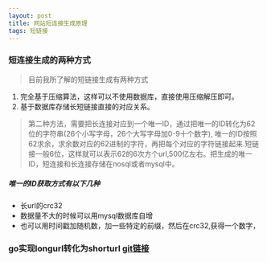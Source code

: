 ```yaml
---
layout: post
title: 网站短连接生成原理
tags: 短链接
---
```




### 短连接生成的两种方式

> 目前我所了解的短链接生成有两种方式

1. 完全基于压缩算法，这样可以不使用数据库，直接使用压缩解压即可。
2. 基于数据库存储长短链接直接的对应关系。



> 第二种方法，需要把长连接对应到一个唯一ID，通过把唯一的ID转化为62位的字符串(26个小写字母，26个大写字母加0-9十个数字),
> 唯一的ID按照62求余，求余数对应的62进制的字符，再把每个对应的字符链接起来.短链接一般6位，这样就可以表示62的6次方个url,500亿左右。把生成的唯一ID，短连接和长连接存储在nosql或者mysql中。


##### 唯一的ID获取方式有以下几种

* 长url的crc32
* 数据量不大的时候可以用mysql数据库自增
* 也可以用时间戳加随机数，加一些特定的前缀，然后在crc32,获得一个数字，



### go实现longurl转化为shorturl [git链接](https://github.com/huyongde/shorturl)




